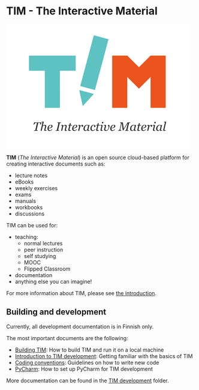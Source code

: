 # TIM - The Interactive Material

![TIM](docs/logot/tim-logo-with-text.svg)

**TIM** (*The Interactive Material*) is an open source cloud-based platform
for creating interactive documents such as:

* lecture notes
* eBooks
* weekly exercises
* exams
* manuals
* workbooks
* discussions

TIM can be used for:

* teaching:
    * normal lectures
    * peer instruction
    * self studying
    * MOOC
    * Flipped Classroom
* documentation
* anything else you can imagine!

For more information about TIM, please
see [the introduction](https://tim.jyu.fi/view/tim/in-English/intro).

## Building and development

Currently, all development documentation is in Finnish only.

The most important documents are the following:

* [Building TIM](https://tim.jyu.fi/view/tim/TIMin-kehitys/TIMin-kaantaminen):
How to build TIM and run it on a local machine
* [Introduction to TIM development](https://tim.jyu.fi/view/tim/TIMin-kehitys/Johdatus-TIMin-kehitykseen):
Getting familiar with the basics of TIM
* [Coding conventions](https://tim.jyu.fi/view/tim/TIMin-kehitys/Koodikaytanteet):
Guidelines on how to write new code
* [PyCharm](https://tim.jyu.fi/view/tim/TIMin-kehitys/PyCharm):
How to set up PyCharm for TIM development

More documentation can be found in the
[TIM development](https://tim.jyu.fi/view/tim/TIMin-kehitys) folder.
